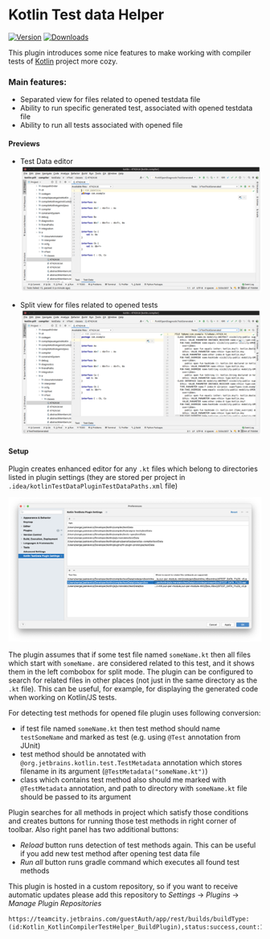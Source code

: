 # Kotlin Test data Helper

[![Version](https://img.shields.io/jetbrains/plugin/v/17620.svg)](https://plugins.jetbrains.com/plugin/17620)
[![Downloads](https://img.shields.io/jetbrains/plugin/d/17620.svg)](https://plugins.jetbrains.com/plugin/17620)

<!-- Plugin description -->

This plugin introduces some nice features to make working with compiler tests of [Kotlin](https://github.com/JetBrains/kotlin) project more cozy.

### Main features:

- Separated view for files related to opened testdata file
- Ability to run specific generated test, associated with opened testdata file
- Ability to run all tests associated with opened file

#### Previews
- Test Data editor
![TestData Editor](pic/testDataEditor.png)
  
- Split view for files related to opened tests
![Split view](pic/splitEditor.png)


#### Setup

Plugin creates enhanced editor for any `.kt` files which belong to directories listed in plugin settings (they are stored per project in `.idea/kotlinTestDataPluginTestDataPaths.xml` file)

![Settings](pic/settings.png)

The plugin assumes that if some test file named `someName.kt` then all files which start with `someName.` are considered related to this test, and it shows them in the left combobox for split mode.
The plugin can be configured to search for related files in other places (not just in the same directory as the `.kt` file).
This can be useful, for example, for displaying the generated code when working on Kotlin/JS tests. 

For detecting test methods for opened file plugin uses following conversion:
- if test file named `someName.kt` then test method should name `testSomeName` and marked as test (e.g. using `@Test` annotation from JUnit)
- test method should be annotated with `@org.jetbrains.kotlin.test.TestMetadata` annotation which stores filename in its argument (`@TestMetadata("someName.kt")`)
- class which contains test method also should me marked with `@TestMetadata` annotation, and path to directory with `someName.kt` file should be passed to its argument

Plugin searches for all methods in project which satisfy those conditions and creates buttons for running those test methods in right corner of toolbar. Also right panel has two additional buttons:
- _Reload_ button runs detection of test methods again. This can be useful if you add new test method after opening test data file
- _Run all_ button runs gradle command which executes all found test methods
<!-- Plugin description end -->

This plugin is hosted in a custom repository, so if you want to receive automatic updates please add this repository to _Settings_ -> _Plugins_ -> _Manage Plugin Repositories_

```
https://teamcity.jetbrains.com/guestAuth/app/rest/builds/buildType:(id:Kotlin_KotlinCompilerTestHelper_BuildPlugin),status:success,count:1/artifacts/content/updatePlugins.xml
``` 

